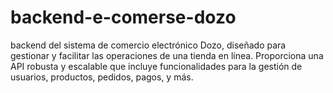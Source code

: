 # backend-e-comerse-dozo
backend del sistema de comercio electrónico Dozo, diseñado para gestionar y facilitar las operaciones de una tienda en línea. Proporciona una API robusta y escalable que incluye funcionalidades para la gestión de usuarios, productos, pedidos, pagos, y más.
